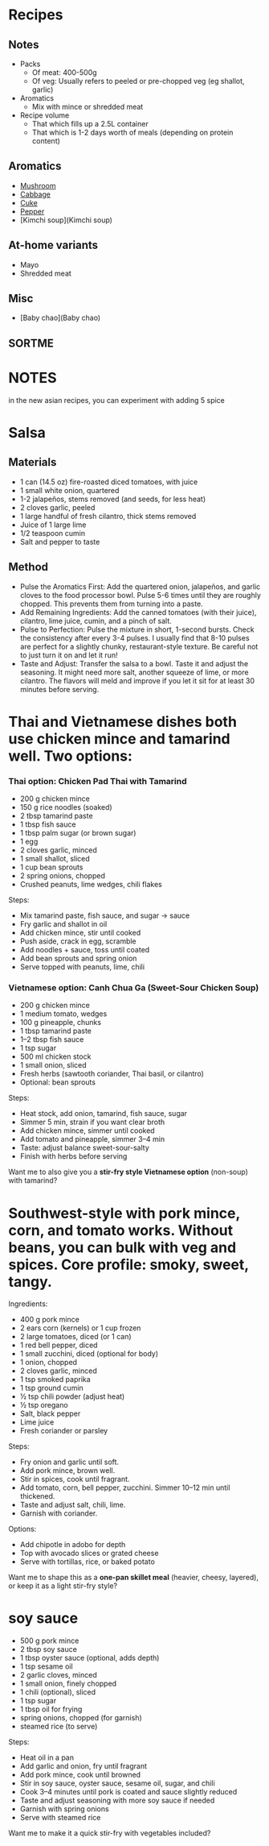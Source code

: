 # Recipes
## Notes
* Packs
    * Of meat: 400-500g
    * Of veg: Usually refers to peeled or pre-chopped veg (eg shallot, garlic)
* Aromatics
    * Mix with mince or shredded meat
* Recipe volume
    * That which fills up a 2.5L container
    * That which is 1-2 days worth of meals (depending on protein content)

## Aromatics
* [Mushroom](Mushroom)
* [Cabbage](Cabbage)
* [Cuke](Cuke)
* [Pepper](Peppers)
* [Kimchi soup](Kimchi soup)

## At-home variants
* Mayo
* Shredded meat

## Misc
* [Baby chao](Baby chao)

## SORTME

# NOTES
in the new asian recipes, you can experiment with adding 5 spice

# Salsa
## Materials
* 1 can (14.5 oz) fire-roasted diced tomatoes, with juice
* 1 small white onion, quartered
* 1-2 jalapeños, stems removed (and seeds, for less heat)
* 2 cloves garlic, peeled
* 1 large handful of fresh cilantro, thick stems removed
* Juice of 1 large lime
* 1/2 teaspoon cumin
* Salt and pepper to taste

## Method
* Pulse the Aromatics First: Add the quartered onion, jalapeños, and garlic cloves to the food processor bowl. Pulse 5-6 times until they are roughly chopped. This prevents them from turning into a paste.
* Add Remaining Ingredients: Add the canned tomatoes (with their juice), cilantro, lime juice, cumin, and a pinch of salt.
* Pulse to Perfection: Pulse the mixture in short, 1-second bursts. Check the consistency after every 3-4 pulses. I usually find that 8-10 pulses are perfect for a slightly chunky, restaurant-style texture. Be careful not to just turn it on and let it run!
* Taste and Adjust: Transfer the salsa to a bowl. Taste it and adjust the seasoning. It might need more salt, another squeeze of lime, or more cilantro. The flavors will meld and improve if you let it sit for at least 30 minutes before serving.


# Thai and Vietnamese dishes both use chicken mince and tamarind well. Two options:

### Thai option: Chicken Pad Thai with Tamarind

* 200 g chicken mince
* 150 g rice noodles (soaked)
* 2 tbsp tamarind paste
* 1 tbsp fish sauce
* 1 tbsp palm sugar (or brown sugar)
* 1 egg
* 2 cloves garlic, minced
* 1 small shallot, sliced
* 1 cup bean sprouts
* 2 spring onions, chopped
* Crushed peanuts, lime wedges, chili flakes

Steps:

* Mix tamarind paste, fish sauce, and sugar → sauce
* Fry garlic and shallot in oil
* Add chicken mince, stir until cooked
* Push aside, crack in egg, scramble
* Add noodles + sauce, toss until coated
* Add bean sprouts and spring onion
* Serve topped with peanuts, lime, chili

### Vietnamese option: Canh Chua Ga (Sweet-Sour Chicken Soup)

* 200 g chicken mince
* 1 medium tomato, wedges
* 100 g pineapple, chunks
* 1 tbsp tamarind paste
* 1–2 tbsp fish sauce
* 1 tsp sugar
* 500 ml chicken stock
* 1 small onion, sliced
* Fresh herbs (sawtooth coriander, Thai basil, or cilantro)
* Optional: bean sprouts

Steps:

* Heat stock, add onion, tamarind, fish sauce, sugar
* Simmer 5 min, strain if you want clear broth
* Add chicken mince, simmer until cooked
* Add tomato and pineapple, simmer 3–4 min
* Taste: adjust balance sweet-sour-salty
* Finish with herbs before serving

Want me to also give you a **stir-fry style Vietnamese option** (non-soup) with tamarind?



# Southwest-style with pork mince, corn, and tomato works. Without beans, you can bulk with veg and spices. Core profile: smoky, sweet, tangy.

Ingredients:

* 400 g pork mince
* 2 ears corn (kernels) or 1 cup frozen
* 2 large tomatoes, diced (or 1 can)
* 1 red bell pepper, diced
* 1 small zucchini, diced (optional for body)
* 1 onion, chopped
* 2 cloves garlic, minced
* 1 tsp smoked paprika
* 1 tsp ground cumin
* ½ tsp chili powder (adjust heat)
* ½ tsp oregano
* Salt, black pepper
* Lime juice
* Fresh coriander or parsley

Steps:

* Fry onion and garlic until soft.
* Add pork mince, brown well.
* Stir in spices, cook until fragrant.
* Add tomato, corn, bell pepper, zucchini. Simmer 10–12 min until thickened.
* Taste and adjust salt, chili, lime.
* Garnish with coriander.

Options:

* Add chipotle in adobo for depth
* Top with avocado slices or grated cheese
* Serve with tortillas, rice, or baked potato

Want me to shape this as a **one-pan skillet meal** (heavier, cheesy, layered), or keep it as a light stir-fry style?


# soy sauce

* 500 g pork mince
* 2 tbsp soy sauce
* 1 tbsp oyster sauce (optional, adds depth)
* 1 tsp sesame oil
* 2 garlic cloves, minced
* 1 small onion, finely chopped
* 1 chili (optional), sliced
* 1 tsp sugar
* 1 tbsp oil for frying
* spring onions, chopped (for garnish)
* steamed rice (to serve)

Steps:

* Heat oil in a pan
* Add garlic and onion, fry until fragrant
* Add pork mince, cook until browned
* Stir in soy sauce, oyster sauce, sesame oil, sugar, and chili
* Cook 3–4 minutes until pork is coated and sauce slightly reduced
* Taste and adjust seasoning with more soy sauce if needed
* Garnish with spring onions
* Serve with steamed rice

Want me to make it a quick stir-fry with vegetables included?

